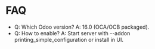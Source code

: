 # FAQ

- Q: Which Odoo version? A: 16.0 (OCA/OCB packaged).
- Q: How to enable? A: Start server with --addon printing_simple_configuration or install in UI.
